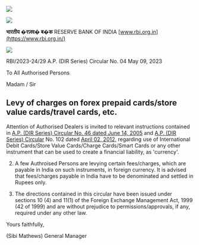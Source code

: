 ![](_page_0_Picture_0.jpeg)

![](_page_0_Picture_1.jpeg)

**भारतीय �रज़व� ब�क** RESERVE BANK OF INDIA [www.rbi.org.in](https://www.rbi.org.in/)

![](_page_0_Picture_3.jpeg)

RBI/2023-24/29 A.P. (DIR Series) Circular No. 04 May 09, 2023

To All Authorised Persons

Madam / Sir

## **Levy of charges on forex prepaid cards/store value cards/travel cards, etc.**

Attention of Authorised Dealers is invited to relevant instructions contained in [A.P. \(DIR Series\) Circular No. 46 dated June 14, 2005](https://rbi.org.in/scripts/NotificationUser.aspx?Id=2287&Mode=0) and [A.P. \(DIR Series\) Circular](https://rbi.org.in/Scripts/NotificationUser.aspx?Id=7106&Mode=0)  No. 102 dated [April 02, 2012,](https://rbi.org.in/Scripts/NotificationUser.aspx?Id=7106&Mode=0) regarding use of International Debit Cards/Store Value Cards/Charge Cards/Smart Cards or any other instrument that can be used to create a financial liability, as 'currency'.

2. A few Authroised Persons are levying certain fees/charges, which are payable in India on such instruments, in foreign currency. It is advised that fees/charges payable in India have to be denominated and settled in Rupees only.

3. The directions contained in this circular have been issued under sections 10 (4) and 11(1) of the Foreign Exchange Management Act, 1999 (42 of 1999) and are without prejudice to permissions/approvals, if any, required under any other law.

Yours faithfully,

(Sibi Mathews) General Manager